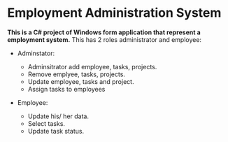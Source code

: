 # Employment Administration System 
**This is a C# project of Windows form application that represent a employment system.**
This has 2 roles administrator and employee:
- Adminstator:  
  - Adminsitrator add employee, tasks, projects.
  - Remove emplyee, tasks, projects. 
  - Update employee, tasks and project.
  - Assign tasks to employees
 
 - Employee:
   - Update his/ her data.
   - Select tasks. 
   - Update task status.
